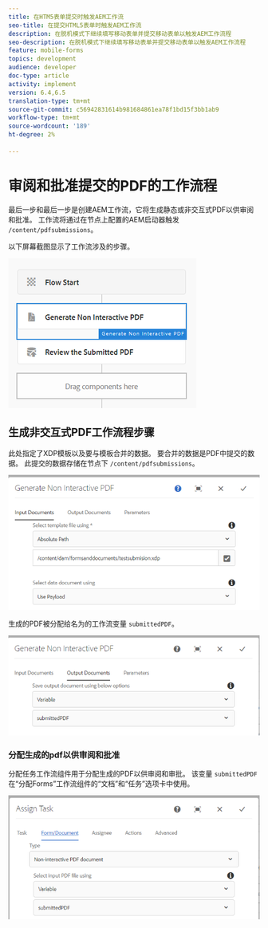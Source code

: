 ```yaml
---
title: 在HTM5表单提交时触发AEM工作流
seo-title: 在提交HTML5表单时触发AEM工作流
description: 在脱机模式下继续填写移动表单并提交移动表单以触发AEM工作流程
seo-description: 在脱机模式下继续填写移动表单并提交移动表单以触发AEM工作流程
feature: mobile-forms
topics: development
audience: developer
doc-type: article
activity: implement
version: 6.4,6.5
translation-type: tm+mt
source-git-commit: c56942831614b981684861ea78f1bd15f3bb1ab9
workflow-type: tm+mt
source-wordcount: '189'
ht-degree: 2%

---
```



# 审阅和批准提交的PDF的工作流程

最后一步和最后一步是创建AEM工作流，它将生成静态或非交互式PDF以供审阅和批准。 工作流将通过在节点上配置的AEM启动器触发 `/content/pdfsubmissions`。

以下屏幕截图显示了工作流涉及的步骤。

![workflow](assets/workflow.PNG)

## 生成非交互式PDF工作流程步骤

此处指定了XDP模板以及要与模板合并的数据。 要合并的数据是PDF中提交的数据。 此提交的数据存储在节点下 `/content/pdfsubmissions`。

![workflow](assets/generate-pdf1.PNG)

生成的PDF被分配给名为的工作流变量 `submittedPDF`。

![workflow](assets/generate-pdf2.PNG)

### 分配生成的pdf以供审阅和批准

分配任务工作流组件用于分配生成的PDF以供审阅和审批。 该变量 `submittedPDF` 在“分配Forms”工作流组件的“文档”和“任务”选项卡中使用。

![workflow](assets/assign-task.PNG)
